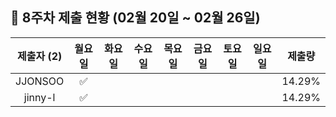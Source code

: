 ## :pushpin: 8주차 제출 현황 (02월 20일 ~ 02월 26일)

| 제출자 (2) | 월요일 | 화요일 | 수요일 | 목요일 | 금요일 | 토요일 | 일요일 | 제출량 |
|:---:|:---:|:---:|:---:|:---:|:---:|:---:|:---:|:---:|
| JJONSOO |:white_check_mark:| | | | | | | 14.29% |
| jinny-l |:white_check_mark:| | | | | | | 14.29% |
